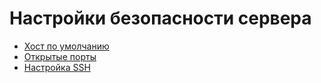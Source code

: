 # Настройки безопасности сервера

* [Хост по умолчанию](default-host)
* [Открытые порты](ports)
* [Настройка SSH](ssh)